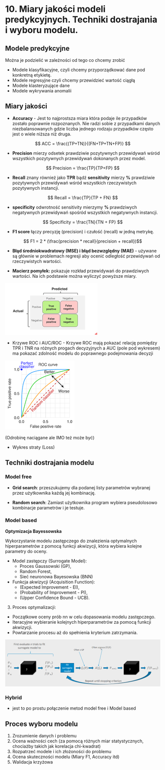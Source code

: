 # 10. Miary jakości modeli predykcyjnych. Techniki dostrajania i wyboru modelu.


## Modele predykcyjne

Można je podzielić w zależności od tego co chcemy zrobić
- Modele klasyfikacyjne, czyli chcemy przyporządkować dane pod konkretną etykietę.
- Modele regresyjne czyli chcemy przewidzieć wartość ciągłą 
- Modele klasteryzujące dane 
- Modele wykrywania anomalii  

## Miary jakości 

- **Accuracy** - Jest to najprostsza miara która podaje ile przypadków zostało poprawnie rozpoznanych. Nie radzi sobie z przypadkami danych niezbalansowanych gdzie liczba jednego rodzaju przypadków często jest o wiele niższa niż druga.

$$
ACC = \frac{(TP+TN)}{(FN+TP+TN+FP)}
$$

- **Precision** mierzy odsetek prawdziwie pozytywnych przewidywań wśród wszystkich pozytywnych przewidywań dokonanych przez model. 

$$
Precision = \frac{TP}{TP+FP}
$$

- **Recall** znany również jako **TPR** bądź **sensitivity**
mierzy **%** prawdziwie pozytywnych przewidywań wśród wszystkich rzeczywistych pozytywnych instancji.

$$
Recall = \frac{TP}{TP + FN}
$$

- **specificity** odwrotność sensitivity mierzymy **%** prawdziwych negatywnych przewidywań spośród wszystkich negatywnych instancji.

$$
Specificity = \frac{TN}{TN + FP}
$$

- **F1 score**
łączy precyzję (precision) i czułość (recall) w
jedną metrykę.

$$ F1 = 2 * (\frac{precision * recall}{precision + recall})$$

- **Błąd średniokwadratowy (MSE) i błąd bezwzględny (MAE)** - używane są głównie w problemach regresji aby ocenić odległość przewidywań od rzeczywistych wartości. 

- **Macierz pomyłek:** pokazuje rozkład przewidywań do prawdziwych wartości. Na ich podstawie można wyliczyć powyższe miary.

![macierz pomyłek](./images/confussion-matrix.png)

- Krzywe ROC i AUC/ROC - Krzywe ROC mają pokazać relację pomiędzy TPR i TNR na różnych progach decyzyjnych a AUC (pole pod wykresem) ma pokazać zdolność modelu do poprawnego podejmowania decyzji 

![Krzywe ROC](./images/roc.png)


(Odrobinę naciągane ale IMO też może być)

- Wykres straty (Loss)


## Techniki dostrajania modelu


### Model free
- **Grid search**: przeszukujemy dla podanej listy parametrów wybranej przez użytkownika każdą jej kombinację. 

- **Random search**: Zamiast użytkownika program wybiera pseudolosowo kombinacje parametrów i je testuje.



### Model based 

**Optymizacja Bayessowska**

Wykorzystanie modelu zastępczego do znalezienia optymalnych hiperparametrów z pomocą funkcji akwizycji, która wybiera kolejne parametry do oceny.

- Model zastępczy (Surrogate Model):
    - Proces Gaussowski (GP), 
    - Random Forest,
    - Sieć neuronowa Bayesowska (BNN)
- Funkcja akwizycji (Acquisition Function):
   -  (Expected Improvement - EI), 
   - (Probability of Improvement - PI), 
   - (Upper Confidence Bound - UCB).

3. Proces optymalizacji:

- Początkowe oceny prób nn w celu dopasowania modelu zastępczego.
- Iteracyjne wybieranie kolejnych hiperparametrów za pomocą funkcji akwizycji.
- Powtarzanie procesu aż do spełnienia kryterium zatrzymania.

![](./images/bayessian-optimization.png)


### Hybrid
- jest to po prostu połączenie metod model free i Model based




## Proces wyboru modelu

1. Zrozumienie danych i problemu
2. Ocena ważności cech (za pomocą różnych miar statystycznych, chociażby takich jak korelacja chi-kwadrat)
3. Rozpatrzeć modele i ich złożoności do problemu
4. Ocena skuteczności modelu (Miary F1, Accuracy itd)
5. Walidacja krzyżowa